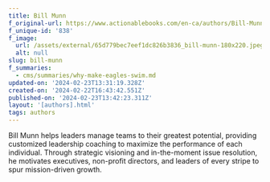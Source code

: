 ```yaml
---
title: Bill Munn
f_original-url: https://www.actionablebooks.com/en-ca/authors/Bill-Munn/
f_unique-id: '838'
f_image:
  url: /assets/external/65d779bec7eef1dc826b3836_bill-munn-180x220.jpeg
  alt: null
slug: bill-munn
f_summaries:
  - cms/summaries/why-make-eagles-swim.md
updated-on: '2024-02-23T13:31:19.328Z'
created-on: '2024-02-22T16:43:42.551Z'
published-on: '2024-02-23T13:42:23.311Z'
layout: '[authors].html'
tags: authors
---
```


Bill Munn helps leaders manage teams to their greatest potential, providing customized leadership coaching to maximize the performance of each individual. Through strategic visioning and in-the-moment issue resolution, he motivates executives, non-profit directors, and leaders of every stripe to spur mission-driven growth.
